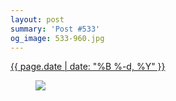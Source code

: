 ```yaml
---
layout: post
summary: 'Post #533'
og_image: 533-960.jpg
---
```


<p>
 <time>
  <a href="/533">
   {{ page.date | date: "%B %-d, %Y" }}
  </a>
 </time>
 <a href="/533">
  <figure data-taken="8/24/2016">
   <img sizes="(min-width: 700px) 50vw, calc(100vw - 2rem)" src="{{ site.assets_url }}/533-480.jpg" srcset="{{ site.assets_url }}/533-240.jpg 240w, {{ site.assets_url }}/533-480.jpg 480w, {{ site.assets_url }}/533-720.jpg 720w, {{ site.assets_url }}/533-960.jpg 960w"/>
  </figure>
 </a>
</p>
